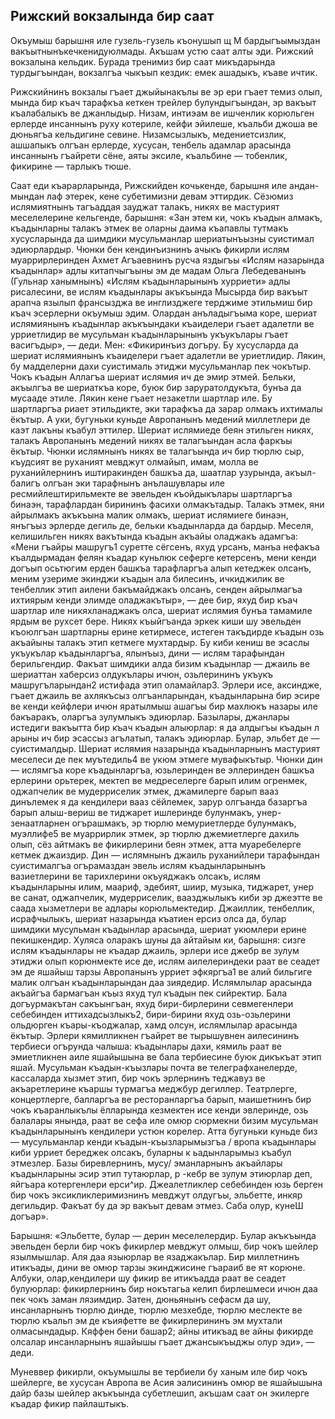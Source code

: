 ## Рижский вокзалында бир саат

Окъумыш барышня иле гузель-гузель къонушып щ М бардыгъымыздан вакъытнынъкечкенидуюлмады.
Акъшам устю саат алты эди.
Рижский вокзалына кельдик.
Бурада тренимиз бир саат микъдарында турдыгъындан, вокзалгъа чыкъып кездик: емек ашадыкъ, къаве ичтик.

Рижскийнинъ вокзалы гъает джыйынакълы ве эр ери гъает темиз олып, мында бир къач тарафкъа кеткен трейлер булундыгъындан, эр вакъыт къалабалыкъ ве джанлыдыр.
Низам, интиэам ве ишченлик корюльген ерлерде инсаннынъ руху котериле, кейфи эйилеше, къальби джоша ве дюньягъа кельдигине севине.
Низамсызлыкъ, медениетсизлик, ашшапыкъ олгъан ерлерде, хусусан, тенбель адамлар арасында инсаннынъ гъайрети сёне, аяты эксиле, къальбине — тобенлик, фикирине — тарлыкъ тюше.

Саат еди къарарларында, Рижскийден кочькенде, барышня иле андан-мындан лаф этерек, кене субетимизни девам эттирдик.
Сёзюмиз ислямиятнынъ тагъаддая зауджат талакъ, никях ве мастурият меселелерине кельгенде, барышня: «Зан этем ки, чокъ къадын алмакъ, къадынларны талакъ этмек ве оларны даима къапавлы тутмакъ хусусларында да шимдики мусульманлар шериатынъызны суистимал эдиюрлардыр.
Чюнки бен кендинъизнинъ ачыкъ фикирли ислям муаррирлеринден Ахмет Агъаевнинъ русча яздыгъы «Ислям назарында къадынлар» адлы китапчыгъыны эм де мадам Ольга Лебедеванынъ (Гульнар ханымнынъ) «Ислям къадынларынынъ хурриети» адлы рисалесини, ве ислям къадынлары акъкъында Мысырда бир вакъыт арапча язылып франсызджа ве инглизджеге терджиме этильмиш бир къач эсерлерни окъумыш эдим.
Олардан анъладыгъыма коре, шериат ислямиянынъ къадынлар акъкъындаки къаиделери гъает адалетли ве урриетлидир ве мусульман къадынларынынъ укъукълары гъает васигъдыр», — деди.
Мен: «Фикиринъиз догъру.
Бу хусусларда да шериат ислямиянынъ къаиделери гъает адалетли ве уриетлидир.
Лякин, бу мадделерни дахи суистималь этиджи мусульманлар пек чокътыр.
Чокъ къадын Аллагъа шериат ислямия ич де эмир этмей.
Бельки, акъылгъа ве шериаткъа коре, буюк бир заруратолдукъта, бунъа да мусааде этиле.
Лякин кене гъает незакетли шартлар иле.
Бу шартларгъа риает этильдикте, эки тарафкъа да зарар олмакъ ихтималы ёкътыр.
А уки, бугуньки куньде Авропанынъ медений миллетлери де каэт лакъны къабул эттилер.
Шериат ислямиеде беян этильген никях, талакъ Авропанынъ медений никях ве талагъындан асла фаркъы ёкътыр.
Чюнки ислямнынъ никях ве талагъында ич бир тюрлю сыр, къудсият ве руханият мевджут олмайып, имам, молла ве руханийлернинъ иштиракинден башкъа да, шаатлар узурында, акъыл-балигъ олгъан эки тарафнынъ анълашувлары иле ресмийлештирильмекте ве эвельден къойдыкълары шартларгъа бинаэн, тарафлардан бирининъ фасихи олмакътадыр.
Талакъ этмек, яни айрылмакъ акъкъына малик олмакъ, шериат ислямиеге бинаэн, янъгъыз эрлерде дегиль де, бельки къадынларда да бардыр.
Меселя, келишильген никях вакътында къадын акъайы оладжакъ адамгъа: «Мени гъайры машругъ1 суретте сёгсенъ, яхуд урсанъ, манъа нефакъа къалдырмадан фелян къадар куньлюк сеферге кетерсенъ, мени кенди догъып осьтюгим ерден башкъа тарафларгъа алып кетеджек олсанъ, меним узериме экинджи къадын ала билесинъ, ичкиджилик ве тенбеллик этип аилени бакъмайджакъ олсанъ, сенден айрылмагъа ихтиярым кенди элимде оладжакътыр», — дее бир, яхуд бир къач шартлар иле никяхланаджакъ олса, шериат ислямия бунъа тамамиле ярдым ве рухсет бере.
Никях къыйгъанда эркек киши шу эвельден къоюлгъан шартларны ерине кетирмесе, истеген такъдирде къадын озь акъайыны талакъ этип кетмеге мухтардыр.
Бу киби кениш ве эсаслы укъукълар къадынларгъа, ялынъыз, дини — ислям тарафындан берильгендир.
Факъат шимдики алда бизим къадынлар — джаиль ве шериаттан хаберсиз олдукълары ичюн, озьлерининъ укъукъ машругъларындан2 истифада этип оламайлар3.
Эрлери исе, аксиндже, гъает джаиль ве ахлякъсыз олгъанларындан, къадынларына бир эсире ве кенди кейфлери ичюн яратылмыш ашагъы бир махлюкъ назары иле бакъаракъ, оларгъа зулумлыкъ эдиюрлар.
Базылары, джанлары истедиги вакъытта бир къач къадын алыюрлар: я да алдыгъы къадын л арыны ич бир эсассыз агълатып, талакъ эдиюрлар.
Булар, эльбет де — суистималдыр.
Шериат ислямия назарында къадынларнынъ мастурият меселеси де пек муътедиль4 ве укюм этмеге мувафыкътыр.
Чюнки дин — ислямгъа коре къадынларгъа, юзьлеринден ве эллеринден башкъа ерлерини орьтерек, мектеп ве медреселерге барып илим огренмек, оджапчелик ве мудерриселик этмек, джамилерге барып вааз динълемек я да кендилери вааз сёйлемек, зарур олгъанда базаргъа барып алыш-вериш ве тиджарет ишлеринде булунмакъ, унер-зенаатларнен огърашмакъ, эр тюрлю мемуриетлерде булунмакъ, муэллифе5 ве муаррирлик этмек, эр тюрлю джемиетлерге дахиль олып, сёз айтмакъ ве фикирлерини беян этмек, атта муаребелерге кетмек джаиздир.
Дин — ислямнынъ джаиль руханийлери тарафындан суистималгъа огърамаздан эвель ислям къадынларынынъ вазиетлерини ве тарихлерини окъуяджакъ олсакъ, ислям къадынларыны илим, маариф, эдебият, шиир, музыка, тиджарет, унер ве санат, оджапчелик, мудерриселик, ваазджылыкъ киби эр джеэтте ве саада хызметлери ве адлары корюльмектедир.
Джаиллик, тенбеллик, исрафчылыкъ, шериат назарында къатиен ерсиз олса да, булар шимдики мусульман къадынлар арасында, шериат укюмлери ерине пекишкендир.
Хуляса оларакъ шуны да айтайым ки, барышня: сизге ислям къадынлары не къадар джаиль, эрлери исе джебр ве зулум этиджи олып корюнмекте исе де, ислям аилелериндеки раат ве сеадет эм де яшайыш тарзы Авропанынъ урриет эфкяргъа1 ве алий бильгиге малик олгъан къадынларындан даа зиядедир.
Ислямлылар арасында акъайгъа бармагъан къыз яхуд тул къадын пек сийректир.
Бала догъурмакътан сакъынгъан, яхуд бири-бирлерини севмегенлери себебинден иттихадсызлыкъ2, бири-бирини яхуд озь-озьлерини ольдюрген къары-къоджалар, хамд олсун, ислямлылар арасында ёкътыр.
Эрлери кямилликнен гъайрет ве тырышувнен аилесининъ тербиеси огърунда чалыша: къадынлары дахи, кямиль раат ве эмиетликнен аиле яшайышына ве бала тербиесине буюк дикъкъат этип яшай.
Мусульман къадын-къызлары почта ве телеграфханелерде, кассаларда хызмет этип, бир чокъ эрлернинъ теджавуз ве акъаретлерине къаршы турмагъа меджбур дегиллер.
Театрлерге, концертлерге, балларгъа ве ресторанларгъа барып, маишетнинъ бир чокъ къаранлыкълы ёлларында кезмектен исе кенди эвлеринде, озь балалары янында, раат ве сефа иле омюр сюрмекни бизим мусульман къадынларынынъ кендилери устюн корелер.
Атта бугуньки куньде биз — мусульманлар кенди къадын-къызларымызгъа / вропа къадынлары киби урриет береджек олсакъ, буларны к ьадынларымыз къабул этмезлер.
Базы биревлернинъ, мусу/ эманларнынъ акъайлары къадынларыны эсир этип тутаюрлар, р -кебр ве зулум этиюрлар деп, яйгъара котергенлери ерси^ир.
Джеалетликлер себебинден юзь берген бир чокъ эксикликлеримизнинъ мевджут олдугъы, эльбетте, инкяр дегильдир.
Факъат бу да эр вакъыт девам этмез.
Саба олур, кунеШ догъар».

Барышня: «Эльбетте, булар — дерин меселелердир.
Булар акъкъында эвельден берли бир чокъ фикирлер мевджут олмыш, бир чокъ шейлер язылмышлар.
Аля даа языюрлар ве язаджакълар.
Бир миллетнинъ итикъады, дини ве омюр тарзы экинджисине гъараиб ве ят корюне.
Албуки, олар,кендилери шу фикир ве итикъадда раат ве сеадет булуюрлар: фикирлернинъ бир нокътагьа келип бирлешмеси ичюн даа пек чокъ заман лязимдир.
Затен, дюньянынъ сефасм да шу, инсанларнынъ тюрлю динде, тюрлю мезхебде, тюрлю меслекте ве тюрлю къальп эм де къияфетте ве фикирлерининъ эм мухтали олмасындадыр.
Кяффен бени башар2; айны итикъад ве айны фикирде олсалар инсанларнынъ яшайышы гъает джансыкъыджы олур эди», — деди.

Муневвер фикирли, окъумышлы ве тербиели бу ханым иле бир чокъ шейлерге, ве хусусан Авропа ве Асия эалисининъ омюр ве яшайышына дайр базы шейлер акъкъында субетлешип, акъшам саат он экилерге къадар фикир пайлаштыкъ.
